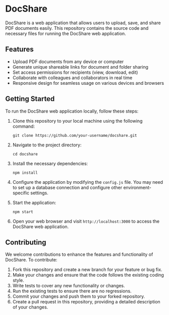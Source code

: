 # DocShare

DocShare is a web application that allows users to upload, save, and share PDF documents easily. This repository contains the source code and necessary files for running the DocShare web application.

## Features

- Upload PDF documents from any device or computer
- Generate unique shareable links for document and folder sharing
- Set access permissions for recipients (view, download, edit)
- Collaborate with colleagues and collaborators in real time
- Responsive design for seamless usage on various devices and browsers

## Getting Started

To run the DocShare web application locally, follow these steps:

1. Clone this repository to your local machine using the following command:
   ```
   git clone https://github.com/your-username/docshare.git
   ```

2. Navigate to the project directory:
   ```
   cd docshare
   ```

3. Install the necessary dependencies:
   ```
   npm install
   ```

4. Configure the application by modifying the `config.js` file. You may need to set up a database connection and configure other environment-specific settings.

5. Start the application:
   ```
   npm start
   ```

6. Open your web browser and visit `http://localhost:3000` to access the DocShare web application.

## Contributing

We welcome contributions to enhance the features and functionality of DocShare. To contribute:

1. Fork this repository and create a new branch for your feature or bug fix.
2. Make your changes and ensure that the code follows the existing coding style.
3. Write tests to cover any new functionality or changes.
4. Run the existing tests to ensure there are no regressions.
5. Commit your changes and push them to your forked repository.
6. Create a pull request in this repository, providing a detailed description of your changes.


